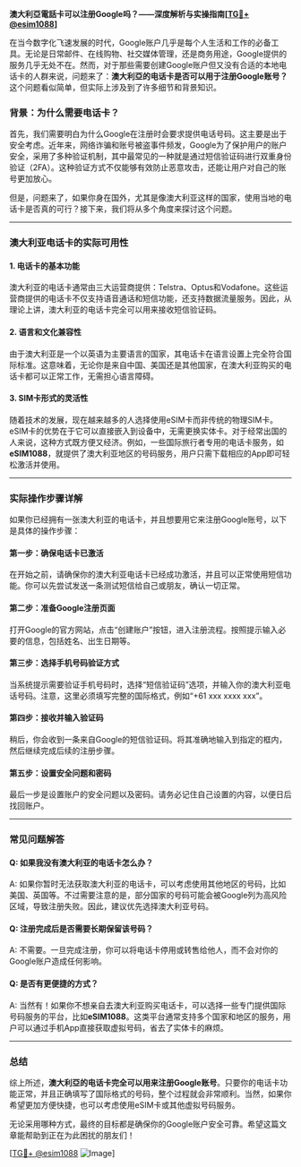 **澳大利亞電話卡可以注册Google吗？——深度解析与实操指南[[TG💪+ @esim1088](https://t.me/s/esim1088)]**

在当今数字化飞速发展的时代，Google账户几乎是每个人生活和工作的必备工具。无论是日常邮件、在线购物、社交媒体管理，还是商务用途，Google提供的服务几乎无处不在。然而，对于那些需要创建Google账户但又没有合适的本地电话卡的人群来说，问题来了：**澳大利亞的电话卡是否可以用于注册Google账号？** 这个问题看似简单，但实际上涉及到了许多细节和背景知识。

### 背景：为什么需要电话卡？

首先，我们需要明白为什么Google在注册时会要求提供电话号码。这主要是出于安全考虑。近年来，网络诈骗和账号被盗事件频发，Google为了保护用户的账户安全，采用了多种验证机制，其中最常见的一种就是通过短信验证码进行双重身份验证（2FA）。这种验证方式不仅能够有效防止恶意攻击，还能让用户对自己的账号更加放心。

但是，问题来了，如果你身在国外，尤其是像澳大利亚这样的国家，使用当地的电话卡是否真的可行？接下来，我们将从多个角度来探讨这个问题。

---

### 澳大利亚电话卡的实际可用性

#### 1. **电话卡的基本功能**
澳大利亚的电话卡通常由三大运营商提供：Telstra、Optus和Vodafone。这些运营商提供的电话卡不仅支持语音通话和短信功能，还支持数据流量服务。因此，从理论上讲，澳大利亚的电话卡完全可以用来接收短信验证码。

#### 2. **语言和文化兼容性**
由于澳大利亚是一个以英语为主要语言的国家，其电话卡在语言设置上完全符合国际标准。这意味着，无论你是来自中国、美国还是其他国家，在澳大利亚购买的电话卡都可以正常工作，无需担心语言障碍。

#### 3. **SIM卡形式的灵活性**
随着技术的发展，现在越来越多的人选择使用eSIM卡而非传统的物理SIM卡。eSIM卡的优势在于它可以直接嵌入到设备中，无需更换实体卡。对于经常出国的人来说，这种方式既方便又经济。例如，一些国际旅行者专用的电话卡服务，如**eSIM1088**，就提供了澳大利亚地区的号码服务，用户只需下载相应的App即可轻松激活并使用。

---

### 实际操作步骤详解

如果你已经拥有一张澳大利亚的电话卡，并且想要用它来注册Google账号，以下是具体的操作步骤：

#### 第一步：确保电话卡已激活
在开始之前，请确保你的澳大利亚电话卡已经成功激活，并且可以正常使用短信功能。你可以先尝试发送一条测试短信给自己或朋友，确认一切正常。

#### 第二步：准备Google注册页面
打开Google的官方网站，点击“创建账户”按钮，进入注册流程。按照提示输入必要的信息，包括姓名、出生日期等。

#### 第三步：选择手机号码验证方式
当系统提示需要验证手机号码时，选择“短信验证码”选项，并输入你的澳大利亚电话号码。注意，这里必须填写完整的国际格式，例如“+61 xxx xxxx xxx”。

#### 第四步：接收并输入验证码
稍后，你会收到一条来自Google的短信验证码。将其准确地输入到指定的框内，然后继续完成后续的注册步骤。

#### 第五步：设置安全问题和密码
最后一步是设置账户的安全问题以及密码。请务必记住自己设置的内容，以便日后找回账户。

---

### 常见问题解答

#### Q: 如果我没有澳大利亚的电话卡怎么办？
A: 如果你暂时无法获取澳大利亚的电话卡，可以考虑使用其他地区的号码，比如美国、英国等。不过需要注意的是，部分国家的号码可能会被Google列为高风险区域，导致注册失败。因此，建议优先选择澳大利亚号码。

#### Q: 注册完成后是否需要长期保留该号码？
A: 不需要。一旦完成注册，你可以将电话卡停用或转售给他人，而不会对你的Google账户造成任何影响。

#### Q: 是否有更便捷的方式？
A: 当然有！如果你不想亲自去澳大利亚购买电话卡，可以选择一些专门提供国际号码服务的平台，比如**eSIM1088**。这类平台通常支持多个国家和地区的服务，用户可以通过手机App直接获取虚拟号码，省去了实体卡的麻烦。

---

### 总结

综上所述，**澳大利亞的电话卡完全可以用来注册Google账号**。只要你的电话卡功能正常，并且正确填写了国际格式的号码，整个过程就会非常顺利。当然，如果你希望更加方便快捷，也可以考虑使用eSIM卡或其他虚拟号码服务。

无论采用哪种方式，最终的目标都是确保你的Google账户安全可靠。希望这篇文章能帮助到正在为此困扰的朋友们！

[[TG💪+ @esim1088](https://t.me/s/esim1088) ![Image](https://i.postimg.cc/4NQfJmqS/Snipaste-2025-05-13-00-14-12.png)]